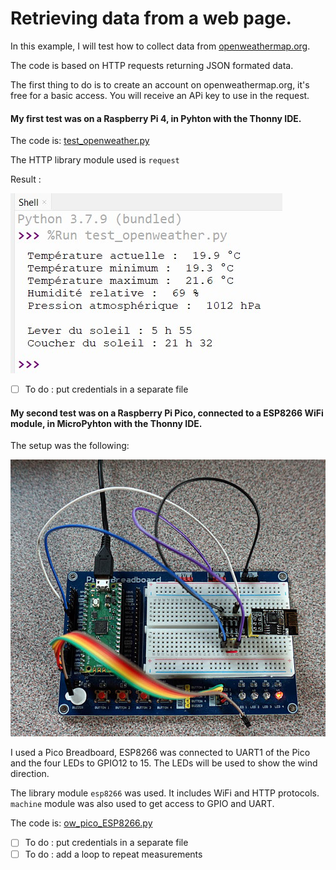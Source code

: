# Retrieving data from a web page.

In this example, I will test how to collect data from [openweathermap.org](https://openweathermap.org/current).

The code is based on HTTP requests returning JSON formated data.

The first thing to do is to create an account on openweathermap.org, it's free for a basic access. You will receive an APi key to use in the request.

#### My first test was on a Raspberry Pi 4, in Pyhton with the Thonny IDE.

The code is: [test_openweather.py](test_openweather.py)

The HTTP library module used is `request`

Result :

![](screen_copy.jpg)

- [ ] To do : put credentials in a separate file

#### My second test was on a Raspberry Pi Pico, connected to a ESP8266 WiFi module, in MicroPyhton with the Thonny IDE.

The setup was the following:

![](Pico_ESP8266.jpg)

I used a Pico Breadboard, ESP8266 was connected to UART1 of the Pico and the four LEDs to GPIO12 to 15. The LEDs will be used to show the wind direction.

The library module `esp8266`  was used. It includes WiFi and HTTP protocols.
`machine` module was also used to get access to GPIO and UART.

The code is: [ow_pico_ESP8266.py](ow_pico_ESP8266.py)

- [ ] To do : put credentials in a separate file
- [ ] To do : add a loop to repeat measurements
